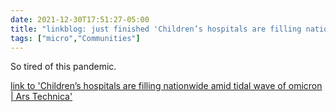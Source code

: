 ```yaml
---
date: 2021-12-30T17:51:27-05:00
title: "linkblog: just finished 'Children’s hospitals are filling nationwide amid tidal wave of omicron | Ars Technica'"
tags: ["micro","Communities"]
---
```

So tired of this pandemic.
 
[link to 'Children’s hospitals are filling nationwide amid tidal wave of omicron | Ars Technica'](https://arstechnica.com/science/2021/12/childrens-hospitals-are-filling-nationwide-amid-tidal-wave-of-omicron/)
